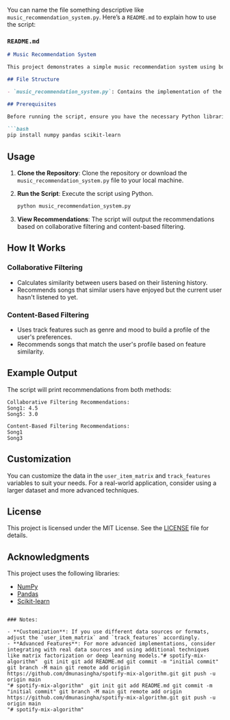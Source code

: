 You can name the file something descriptive like `music_recommendation_system.py`. Here’s a `README.md` to explain how to use the script:

### `README.md`

```markdown
# Music Recommendation System

This project demonstrates a simple music recommendation system using both collaborative filtering and content-based filtering techniques. It provides recommendations based on user listening history and music features.

## File Structure

- `music_recommendation_system.py`: Contains the implementation of the recommendation algorithms.

## Prerequisites

Before running the script, ensure you have the necessary Python libraries installed. You can install them using pip:

```bash
pip install numpy pandas scikit-learn
```

## Usage

1. **Clone the Repository**: Clone the repository or download the `music_recommendation_system.py` file to your local machine.

2. **Run the Script**: Execute the script using Python.

    ```bash
    python music_recommendation_system.py
    ```

3. **View Recommendations**: The script will output the recommendations based on collaborative filtering and content-based filtering.

## How It Works

### Collaborative Filtering

- Calculates similarity between users based on their listening history.
- Recommends songs that similar users have enjoyed but the current user hasn't listened to yet.

### Content-Based Filtering

- Uses track features such as genre and mood to build a profile of the user's preferences.
- Recommends songs that match the user's profile based on feature similarity.

## Example Output

The script will print recommendations from both methods:

```
Collaborative Filtering Recommendations:
Song1: 4.5
Song5: 3.0

Content-Based Filtering Recommendations:
Song1
Song3
```

## Customization

You can customize the data in the `user_item_matrix` and `track_features` variables to suit your needs. For a real-world application, consider using a larger dataset and more advanced techniques.

## License

This project is licensed under the MIT License. See the [LICENSE](LICENSE) file for details.

## Acknowledgments

This project uses the following libraries:

- [NumPy](https://numpy.org/)
- [Pandas](https://pandas.pydata.org/)
- [Scikit-learn](https://scikit-learn.org/)
```

### Notes:

- **Customization**: If you use different data sources or formats, adjust the `user_item_matrix` and `track_features` accordingly.
- **Advanced Features**: For more advanced implementations, consider integrating with real data sources and using additional techniques like matrix factorization or deep learning models."# spotify-mix-algorithm"  git init git add README.md git commit -m "initial commit" git branch -M main git remote add origin https://github.com/dmunasingha/spotify-mix-algorithm.git git push -u origin main
"# spotify-mix-algorithm"  git init git add README.md git commit -m "initial commit" git branch -M main git remote add origin https://github.com/dmunasingha/spotify-mix-algorithm.git git push -u origin main
"# spotify-mix-algorithm" 
